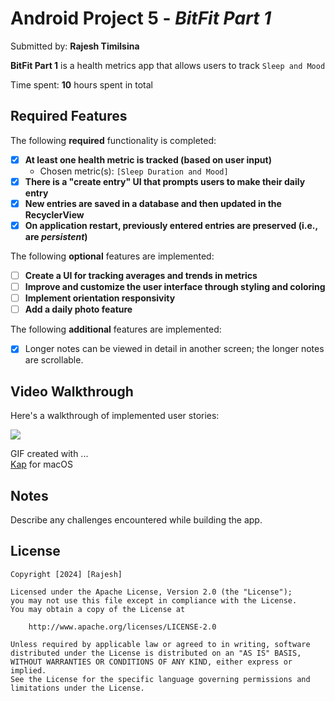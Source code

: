 # Android Project 5 - *BitFit Part 1*

Submitted by: **Rajesh Timilsina**

**BitFit Part 1** is a health metrics app that allows users to track `Sleep and Mood`

Time spent: **10** hours spent in total

## Required Features

The following **required** functionality is completed:

- [X] **At least one health metric is tracked (based on user input)**
  - Chosen metric(s): `[Sleep Duration and Mood]`
- [X] **There is a "create entry" UI that prompts users to make their daily entry**
- [X] **New entries are saved in a database and then updated in the RecyclerView**
- [X] **On application restart, previously entered entries are preserved (i.e., are *persistent*)**
 
The following **optional** features are implemented:

- [ ] **Create a UI for tracking averages and trends in metrics**
- [ ] **Improve and customize the user interface through styling and coloring**
- [ ] **Implement orientation responsivity**
- [ ] **Add a daily photo feature**

The following **additional** features are implemented:

- [X] Longer notes can be viewed in detail in another screen; the longer notes are scrollable. 

## Video Walkthrough

Here's a walkthrough of implemented user stories:

[//]: # (<img src='http://i.imgur.com/link/to/your/gif/file.gif' title='Video Walkthrough' width='' alt='Video Walkthrough' />)
![](https://github.com/Rajeshtims/codepath_Unit4Project_Flixter2/blob/main/Screencapture.gif)


<!-- Replace this with whatever GIF tool you used! -->
GIF created with ...  
[Kap](https://getkap.co/) for macOS

## Notes

Describe any challenges encountered while building the app.

## License

    Copyright [2024] [Rajesh]

    Licensed under the Apache License, Version 2.0 (the "License");
    you may not use this file except in compliance with the License.
    You may obtain a copy of the License at

        http://www.apache.org/licenses/LICENSE-2.0

    Unless required by applicable law or agreed to in writing, software
    distributed under the License is distributed on an "AS IS" BASIS,
    WITHOUT WARRANTIES OR CONDITIONS OF ANY KIND, either express or implied.
    See the License for the specific language governing permissions and
    limitations under the License.
